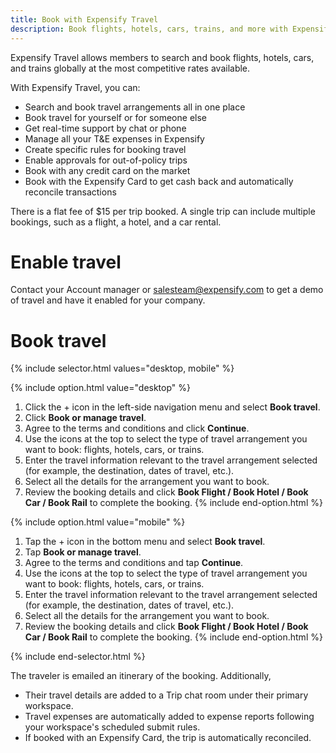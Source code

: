 ```yaml
---
title: Book with Expensify Travel
description: Book flights, hotels, cars, trains, and more with Expensify Travel
---
```


Expensify Travel allows members to search and book flights, hotels, cars, and trains globally at the most competitive rates available. 

With Expensify Travel, you can:
- Search and book travel arrangements all in one place
- Book travel for yourself or for someone else
- Get real-time support by chat or phone
- Manage all your T&E expenses in Expensify
- Create specific rules for booking travel
- Enable approvals for out-of-policy trips
- Book with any credit card on the market
- Book with the Expensify Card to get cash back and automatically reconcile transactions

There is a flat fee of $15 per trip booked. A single trip can include multiple bookings, such as a flight, a hotel, and a car rental.

# Enable travel

Contact your Account manager or salesteam@expensify.com to get a demo of travel and have it enabled for your company.

# Book travel

{% include selector.html values="desktop, mobile" %}

{% include option.html value="desktop" %}
1. Click the + icon in the left-side navigation menu and select **Book travel**. 
2. Click **Book or manage travel**.
3. Agree to the terms and conditions and click **Continue**.
4. Use the icons at the top to select the type of travel arrangement you want to book: flights, hotels, cars, or trains.
5. Enter the travel information relevant to the travel arrangement selected (for example, the destination, dates of travel, etc.). 
6. Select all the details for the arrangement you want to book.
7. Review the booking details and click **Book Flight / Book Hotel / Book Car / Book Rail** to complete the booking. 
{% include end-option.html %}

{% include option.html value="mobile" %}
1. Tap the + icon in the bottom menu and select **Book travel**. 
2. Tap **Book or manage travel**.
3. Agree to the terms and conditions and tap **Continue**.
4. Use the icons at the top to select the type of travel arrangement you want to book: flights, hotels, cars, or trains.
5. Enter the travel information relevant to the travel arrangement selected (for example, the destination, dates of travel, etc.). 
6. Select all the details for the arrangement you want to book.
7. Review the booking details and click **Book Flight / Book Hotel / Book Car / Book Rail** to complete the booking. 
{% include end-option.html %}

{% include end-selector.html %}

The traveler is emailed an itinerary of the booking. Additionally,  
- Their travel details are added to a Trip chat room under their primary workspace. 
- Travel expenses are automatically added to expense reports following your workspace's scheduled submit rules.
- If booked with an Expensify Card, the trip is automatically reconciled.
